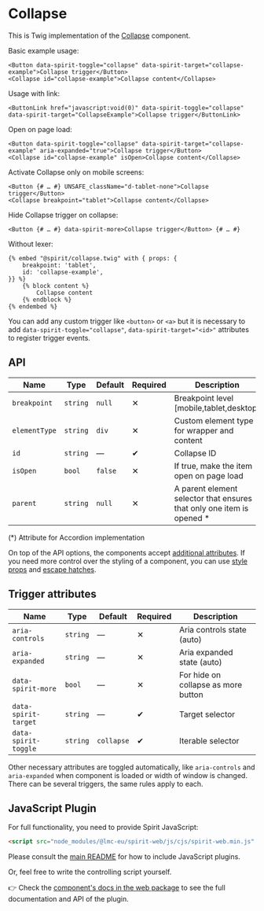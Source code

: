# Collapse

This is Twig implementation of the [Collapse][collapse] component.

Basic example usage:

```twig
<Button data-spirit-toggle="collapse" data-spirit-target="collapse-example">Collapse trigger</Button>
<Collapse id="collapse-example">Collapse content</Collapse>
```

Usage with link:

```twig
<ButtonLink href="javascript:void(0)" data-spirit-toggle="collapse" data-spirit-target="CollapseExample">Collapse trigger</ButtonLink>
```

Open on page load:

```twig
<Button data-spirit-toggle="collapse" data-spirit-target="collapse-example" aria-expanded="true">Collapse trigger</Button>
<Collapse id="collapse-example" isOpen>Collapse content</Collapse>
```

Activate Collapse only on mobile screens:

```twig
<Button {# … #} UNSAFE_className="d-tablet-none">Collapse trigger</Button>
<Collapse breakpoint="tablet">Collapse content</Collapse>
```

Hide Collapse trigger on collapse:

```twig
<Button {# … #} data-spirit-more>Collapse trigger</Button> {# … #}
```

Without lexer:

```twig
{% embed "@spirit/collapse.twig" with { props: {
    breakpoint: 'tablet',
    id: 'collapse-example',
}} %}
    {% block content %}
        Collapse content
    {% endblock %}
{% endembed %}
```

You can add any custom trigger like `<button>` or `<a>` but it is necessary to add `data-spirit-toggle="collapse"`, `data-spirit-target="<id>"`
attributes to register trigger events.

## API

| Name          | Type     | Default | Required | Description                                                            |
| ------------- | -------- | ------- | -------- | ---------------------------------------------------------------------- |
| `breakpoint`  | `string` | `null`  | ✕        | Breakpoint level [mobile,tablet,desktop]                               |
| `elementType` | `string` | `div`   | ✕        | Custom element type for wrapper and content                            |
| `id`          | `string` | —       | ✔        | Collapse ID                                                            |
| `isOpen`      | `bool`   | `false` | ✕        | If true, make the item open on page load                               |
| `parent`      | `string` | `null`  | ✕        | A parent element selector that ensures that only one item is opened \* |

(\*) Attribute for Accordion implementation

On top of the API options, the components accept [additional attributes][readme-additional-attributes].
If you need more control over the styling of a component, you can use [style props][readme-style-props]
and [escape hatches][readme-escape-hatches].

## Trigger attributes

| Name                 | Type     | Default    | Required | Description                         |
| -------------------- | -------- | ---------- | -------- | ----------------------------------- |
| `aria-controls`      | `string` | —          | ✕        | Aria controls state (auto)          |
| `aria-expanded`      | `string` | —          | ✕        | Aria expanded state (auto)          |
| `data-spirit-more`   | `bool`   | —          | ✕        | For hide on collapse as more button |
| `data-spirit-target` | `string` | —          | ✔        | Target selector                     |
| `data-spirit-toggle` | `string` | `collapse` | ✔        | Iterable selector                   |

Other necessary attributes are toggled automatically, like `aria-controls` and `aria-expanded` when component is loaded
or width of window is changed. There can be several triggers, the same rules apply to each.

## JavaScript Plugin

For full functionality, you need to provide Spirit JavaScript:

```html
<script src="node_modules/@lmc-eu/spirit-web/js/cjs/spirit-web.min.js" async></script>
```

Please consult the [main README][web-readme] for how to include JavaScript plugins.

Or, feel free to write the controlling script yourself.

👉 Check the [component's docs in the web package][web-js-api] to see the full documentation and API of the plugin.

[collapse]: https://github.com/lmc-eu/spirit-design-system/tree/main/packages/web/src/scss/components/Collapse
[readme-additional-attributes]: https://github.com/lmc-eu/spirit-design-system/blob/main/packages/web-twig/README.md#additional-attributes
[readme-style-props]: https://github.com/lmc-eu/spirit-design-system/blob/main/packages/web-twig/README.md#style-props
[readme-escape-hatches]: https://github.com/lmc-eu/spirit-design-system/blob/main/packages/web-twig/README.md#escape-hatches
[web-js-api]: https://github.com/lmc-eu/spirit-design-system/blob/main/packages/web/src/scss/components/Collapse/README.md#javascript-plugin
[web-readme]: https://github.com/lmc-eu/spirit-design-system/blob/main/packages/web/README.md
